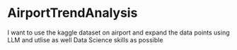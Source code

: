 # AirportTrendAnalysis
I want to use the kaggle dataset on airport and expand the data points using LLM and utlise as well Data Science skills as possible
